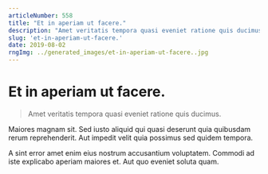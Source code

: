 ```yaml
---
articleNumber: 558
title: "Et in aperiam ut facere."
description: "Amet veritatis tempora quasi eveniet ratione quis ducimus."
slug: 'et-in-aperiam-ut-facere.'
date: 2019-08-02
rngImg: ../generated_images/et-in-aperiam-ut-facere..jpg
---
```


# Et in aperiam ut facere.

> Amet veritatis tempora quasi eveniet ratione quis ducimus.

Maiores magnam sit. Sed iusto aliquid qui quasi deserunt quia quibusdam rerum reprehenderit. Aut impedit velit quia possimus sed quidem tempora.
 A sint error amet enim eius nostrum accusantium voluptatem. Commodi ad iste explicabo aperiam maiores et. Aut quo eveniet soluta quam.
